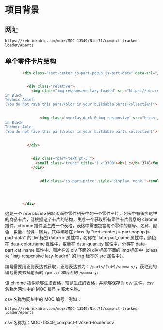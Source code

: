 # 项目背景

## 网址

`https://rebrickable.com/mocs/MOC-13349/Nico71/compact-tracked-loader/#parts`

## 单个零件卡片结构

```html
        <div class="text-center js-part-popup js-part-data" data-url="/parts/3708/summary/" data-part_id="23836" data-list_part_type="InvPart" data-list_part_id="1585720" data-can_edit="0" data-part_name="Technic Axle 12" data-part_cat_name="Technic Axles" data-color_id="0" data-color_name="Black" data-color_hsv="#001dd3 05131D" data-quantity="1" data-is_spare="0" data-price="2.7666606800000000">

          
          <div class="relative">
            <img class="img-responsive lazy-loaded" src="https://cdn.rebrickable.com/media/thumbs/parts/elements/370826.jpg/85x85p.jpg?1658325743.3637855" data-src="https://cdn.rebrickable.com/media/thumbs/parts/elements/370826.jpg/85x85p.jpg?1658325743.3637855" width="85" height="85" title="3708 Technic Axle 12
in Black
Technic Axles
(You do not have this part/color in your buildable parts collection)">
            
              
                <img class="overlay dark-0 img-responsive" src="https://rebrickable.com/static/img/overlays/ov_12.png?1692235612.5594056" width="85" height="85" title="3708 Technic Axle 12
in Black
Technic Axles
(You do not have this part/color in your buildable parts collection)">
              
            
          </div>

          
            <div class="part-text pt-3 ">
              <small class="trunc" title="1 x 3708"><b>1 x</b> 3708<font class="__Cici__translate__ __Cici_translate_similar_text_content__"><font class="__Cici_translate_origin_node__" style="display: none;"><b data-text-content="1 x">1 x</b> 3708</font> <font class="__Cici_translate_translated_inject_node__" style="display: inline-block;"><span>1 x 3708</span></font></font></small>
            </div>
            
              
                <div class="js-part-price" style="display: none;"><small>CN¥2.77</small></div>
              
            
          

        </div>
```


这是一个 rebrickable 网站页面中零件列表中的一个零件卡片，列表中有很多这样的商品卡片，请根据这个卡片的结构，生成一个获取所有零件卡片信息的 chrome 插件，chrome 插件会生成一个表格，表格中需要包含每个零件的编号、名称、颜色、数量、分类、图片。其中编号在 class 为 "text-center js-part-popup js-part-data" 的 div 标签 data-url 属性中，名称在 data-part_name 属性中，颜色在 data-color_name 属性中，数量在 data-quantity 属性中，分类在 data-part_cat_name 属性中，图片在该 div 下面的 div 标签下面的 img 标签中（class 为 "img-responsive lazy-loaded" 的 img 标签的 src 属性中）。

编号需要用正则表达式获取，正则表达式为：`/parts/(\d+)/summary/`，获取到的编号需要去掉前面的 `/parts/` 和后面的 `/summary/`

该 chrome 插件能够生成表格、预览生成的表格，并能够保存为 csv 文件，csv 名称为网址中的 MOC 编号 + 积木名称。

csv 名称为网址中的 MOC 编号，例如：

`https://rebrickable.com/mocs/MOC-13349/Nico71/compact-tracked-loader/#parts`

csv 名称为：MOC-13349_compact-tracked-loader.csv



